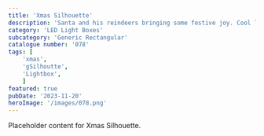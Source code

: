 ```yaml
---
title: 'Xmas Silhouette'
description: 'Santa and his reindeers bringing some festive joy. Cool light which will light up any xmas decoration display. To be used with the generic rectangular - Long box.'
category: 'LED Light Boxes'
subcategory: 'Generic Rectangular'
catalogue number: '078'
tags: [
    'xmas', 
    'gSilhoutte',
    'Lightbox', 
    ]
featured: true
pubDate: '2023-11-20'
heroImage: '/images/078.png'
---
```


Placeholder content for Xmas Silhouette.